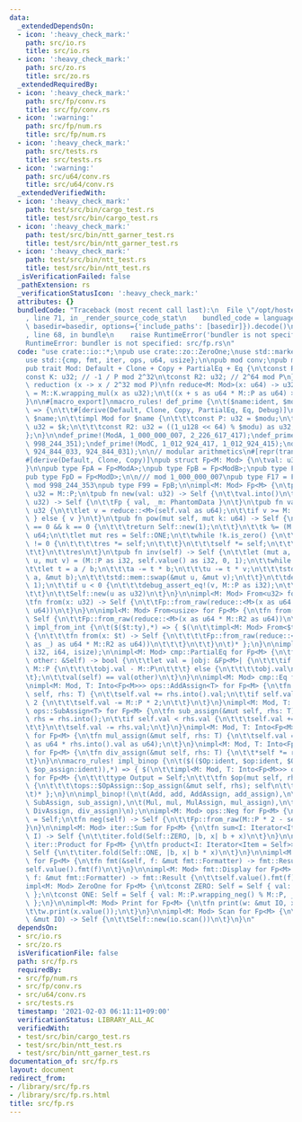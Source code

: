 ```yaml
---
data:
  _extendedDependsOn:
  - icon: ':heavy_check_mark:'
    path: src/io.rs
    title: src/io.rs
  - icon: ':heavy_check_mark:'
    path: src/zo.rs
    title: src/zo.rs
  _extendedRequiredBy:
  - icon: ':heavy_check_mark:'
    path: src/fp/conv.rs
    title: src/fp/conv.rs
  - icon: ':warning:'
    path: src/fp/num.rs
    title: src/fp/num.rs
  - icon: ':heavy_check_mark:'
    path: src/tests.rs
    title: src/tests.rs
  - icon: ':warning:'
    path: src/u64/conv.rs
    title: src/u64/conv.rs
  _extendedVerifiedWith:
  - icon: ':heavy_check_mark:'
    path: test/src/bin/cargo_test.rs
    title: test/src/bin/cargo_test.rs
  - icon: ':heavy_check_mark:'
    path: test/src/bin/ntt_garner_test.rs
    title: test/src/bin/ntt_garner_test.rs
  - icon: ':heavy_check_mark:'
    path: test/src/bin/ntt_test.rs
    title: test/src/bin/ntt_test.rs
  _isVerificationFailed: false
  _pathExtension: rs
  _verificationStatusIcon: ':heavy_check_mark:'
  attributes: {}
  bundledCode: "Traceback (most recent call last):\n  File \"/opt/hostedtoolcache/Python/3.9.1/x64/lib/python3.9/site-packages/onlinejudge_verify/documentation/build.py\"\
    , line 71, in _render_source_code_stat\n    bundled_code = language.bundle(stat.path,\
    \ basedir=basedir, options={'include_paths': [basedir]}).decode()\n  File \"/opt/hostedtoolcache/Python/3.9.1/x64/lib/python3.9/site-packages/onlinejudge_verify/languages/user_defined.py\"\
    , line 68, in bundle\n    raise RuntimeError('bundler is not specified: {}'.format(path.as_posix()))\n\
    RuntimeError: bundler is not specified: src/fp.rs\n"
  code: "use crate::io::*;\npub use crate::zo::ZeroOne;\nuse std::marker::PhantomData;\n\
    use std::{cmp, fmt, iter, ops, u64, usize};\n\npub mod conv;\npub mod num;\n\n\
    pub trait Mod: Default + Clone + Copy + PartialEq + Eq {\n\tconst P: u32;\n\t\
    const K: u32; // -1 / P mod 2^32\n\tconst R2: u32; // 2^64 mod P\n}\n\n// montgomery\
    \ reduction (x -> x / 2^32 mod P)\nfn reduce<M: Mod>(x: u64) -> u32 {\n\tlet s\
    \ = M::K.wrapping_mul(x as u32);\n\t((x + s as u64 * M::P as u64) >> 32) as u32\n\
    }\n\n#[macro_export]\nmacro_rules! def_prime {\n\t($name:ident, $modu:expr, $k:expr)\
    \ => {\n\t\t#[derive(Default, Clone, Copy, PartialEq, Eq, Debug)]\n\t\tpub struct\
    \ $name;\n\t\timpl Mod for $name {\n\t\t\tconst P: u32 = $modu;\n\t\t\tconst K:\
    \ u32 = $k;\n\t\t\tconst R2: u32 = ((1_u128 << 64) % $modu) as u32;\n\t\t}\n\t\
    };\n}\n\ndef_prime!(ModA, 1_000_000_007, 2_226_617_417);\ndef_prime!(ModB, 998_244_353,\
    \ 998_244_351);\ndef_prime!(ModC, 1_012_924_417, 1_012_924_415);\ndef_prime!(ModD,\
    \ 924_844_033, 924_844_031);\n\n// modular arithmetics\n#[repr(transparent)]\n\
    #[derive(Default, Clone, Copy)]\npub struct Fp<M: Mod> {\n\tval: u32,\n\t_m: PhantomData<M>,\n\
    }\n\npub type FpA = Fp<ModA>;\npub type FpB = Fp<ModB>;\npub type FpC = Fp<ModC>;\n\
    pub type FpD = Fp<ModD>;\n\n/// mod 1_000_000_007\npub type F17 = FpA;\n\n///\
    \ mod 998_244_353\npub type F99 = FpB;\n\nimpl<M: Mod> Fp<M> {\n\tpub const P:\
    \ u32 = M::P;\n\tpub fn new(val: u32) -> Self {\n\t\tval.into()\n\t}\n\tfn from_raw(val:\
    \ u32) -> Self {\n\t\tFp { val, _m: PhantomData }\n\t}\n\tpub fn value(self) ->\
    \ u32 {\n\t\tlet v = reduce::<M>(self.val as u64);\n\t\tif v >= M::P { v - M::P\
    \ } else { v }\n\t}\n\tpub fn pow(mut self, mut k: u64) -> Self {\n\t\tif self.val\
    \ == 0 && k == 0 {\n\t\t\treturn Self::new(1);\n\t\t}\n\t\tk %= (M::P - 1) as\
    \ u64;\n\t\tlet mut res = Self::ONE;\n\t\twhile !k.is_zero() {\n\t\t\tif k % 2\
    \ != 0 {\n\t\t\t\tres *= self;\n\t\t\t}\n\t\t\tself *= self;\n\t\t\tk >>= 1;\n\
    \t\t}\n\t\tres\n\t}\n\tpub fn inv(self) -> Self {\n\t\tlet (mut a, mut b, mut\
    \ u, mut v) = (M::P as i32, self.value() as i32, 0, 1);\n\t\twhile b != 0 {\n\t\
    \t\tlet t = a / b;\n\t\t\ta -= t * b;\n\t\t\tu -= t * v;\n\t\t\tstd::mem::swap(&mut\
    \ a, &mut b);\n\t\t\tstd::mem::swap(&mut u, &mut v);\n\t\t}\n\t\tdebug_assert_eq!(a,\
    \ 1);\n\t\tif u < 0 {\n\t\t\tdebug_assert_eq!(v, M::P as i32);\n\t\t\tu += v;\n\
    \t\t}\n\t\tSelf::new(u as u32)\n\t}\n}\n\nimpl<M: Mod> From<u32> for Fp<M> {\n\
    \tfn from(x: u32) -> Self {\n\t\tFp::from_raw(reduce::<M>(x as u64 * M::R2 as\
    \ u64))\n\t}\n}\n\nimpl<M: Mod> From<usize> for Fp<M> {\n\tfn from(x: usize) ->\
    \ Self {\n\t\tFp::from_raw(reduce::<M>(x as u64 * M::R2 as u64))\n\t}\n}\n\nmacro_rules!\
    \ impl_from_int {\n\t($($t:ty),*) => { $(\n\t\timpl<M: Mod> From<$t> for Fp<M>\
    \ {\n\t\t\tfn from(x: $t) -> Self {\n\t\t\t\tFp::from_raw(reduce::<M>(x.rem_euclid(M::P\
    \ as _) as u64 * M::R2 as u64))\n\t\t\t}\n\t\t}\n\t)* };\n}\n\nimpl_from_int!(u64,\
    \ i32, i64, isize);\n\nimpl<M: Mod> cmp::PartialEq for Fp<M> {\n\tfn eq(&self,\
    \ other: &Self) -> bool {\n\t\tlet val = |obj: &Fp<M>| {\n\t\t\tif obj.val >=\
    \ M::P {\n\t\t\t\tobj.val - M::P\n\t\t\t} else {\n\t\t\t\tobj.val\n\t\t\t}\n\t\
    \t};\n\t\tval(self) == val(other)\n\t}\n}\n\nimpl<M: Mod> cmp::Eq for Fp<M> {}\n\
    \nimpl<M: Mod, T: Into<Fp<M>>> ops::AddAssign<T> for Fp<M> {\n\tfn add_assign(&mut\
    \ self, rhs: T) {\n\t\tself.val += rhs.into().val;\n\t\tif self.val >= M::P *\
    \ 2 {\n\t\t\tself.val -= M::P * 2;\n\t\t}\n\t}\n}\nimpl<M: Mod, T: Into<Fp<M>>>\
    \ ops::SubAssign<T> for Fp<M> {\n\tfn sub_assign(&mut self, rhs: T) {\n\t\tlet\
    \ rhs = rhs.into();\n\t\tif self.val < rhs.val {\n\t\t\tself.val += M::P * 2;\n\
    \t\t}\n\t\tself.val -= rhs.val;\n\t}\n}\nimpl<M: Mod, T: Into<Fp<M>>> ops::MulAssign<T>\
    \ for Fp<M> {\n\tfn mul_assign(&mut self, rhs: T) {\n\t\tself.val = reduce::<M>(self.val\
    \ as u64 * rhs.into().val as u64);\n\t}\n}\nimpl<M: Mod, T: Into<Fp<M>>> ops::DivAssign<T>\
    \ for Fp<M> {\n\tfn div_assign(&mut self, rhs: T) {\n\t\t*self *= rhs.into().inv();\n\
    \t}\n}\n\nmacro_rules! impl_binop {\n\t($(($Op:ident, $op:ident, $OpAssign:ident,\
    \ $op_assign:ident)),*) => { $(\n\t\timpl<M: Mod, T: Into<Fp<M>>> ops::$Op<T>\
    \ for Fp<M> {\n\t\t\ttype Output = Self;\n\t\t\tfn $op(mut self, rhs: T) -> Self\
    \ {\n\t\t\t\tops::$OpAssign::$op_assign(&mut self, rhs); self\n\t\t\t}\n\t\t}\n\
    \t)* };\n}\n\nimpl_binop!(\n\t(Add, add, AddAssign, add_assign),\n\t(Sub, sub,\
    \ SubAssign, sub_assign),\n\t(Mul, mul, MulAssign, mul_assign),\n\t(Div, div,\
    \ DivAssign, div_assign)\n);\n\nimpl<M: Mod> ops::Neg for Fp<M> {\n\ttype Output\
    \ = Self;\n\tfn neg(self) -> Self {\n\t\tFp::from_raw(M::P * 2 - self.val)\n\t\
    }\n}\n\nimpl<M: Mod> iter::Sum for Fp<M> {\n\tfn sum<I: Iterator<Item = Self>>(iter:\
    \ I) -> Self {\n\t\titer.fold(Self::ZERO, |b, x| b + x)\n\t}\n}\n\nimpl<M: Mod>\
    \ iter::Product for Fp<M> {\n\tfn product<I: Iterator<Item = Self>>(iter: I) ->\
    \ Self {\n\t\titer.fold(Self::ONE, |b, x| b * x)\n\t}\n}\n\nimpl<M: Mod> fmt::Debug\
    \ for Fp<M> {\n\tfn fmt(&self, f: &mut fmt::Formatter) -> fmt::Result {\n\t\t\
    self.value().fmt(f)\n\t}\n}\n\nimpl<M: Mod> fmt::Display for Fp<M> {\n\tfn fmt(&self,\
    \ f: &mut fmt::Formatter) -> fmt::Result {\n\t\tself.value().fmt(f)\n\t}\n}\n\n\
    impl<M: Mod> ZeroOne for Fp<M> {\n\tconst ZERO: Self = Self { val: 0, _m: PhantomData\
    \ };\n\tconst ONE: Self = Self { val: M::P.wrapping_neg() % M::P, _m: PhantomData\
    \ };\n}\n\nimpl<M: Mod> Print for Fp<M> {\n\tfn print(w: &mut IO, x: Self) {\n\
    \t\tw.print(x.value());\n\t}\n}\n\nimpl<M: Mod> Scan for Fp<M> {\n\tfn scan(io:\
    \ &mut IO) -> Self {\n\t\tSelf::new(io.scan())\n\t}\n}\n"
  dependsOn:
  - src/io.rs
  - src/zo.rs
  isVerificationFile: false
  path: src/fp.rs
  requiredBy:
  - src/fp/num.rs
  - src/fp/conv.rs
  - src/u64/conv.rs
  - src/tests.rs
  timestamp: '2021-02-03 06:11:11+09:00'
  verificationStatus: LIBRARY_ALL_AC
  verifiedWith:
  - test/src/bin/cargo_test.rs
  - test/src/bin/ntt_test.rs
  - test/src/bin/ntt_garner_test.rs
documentation_of: src/fp.rs
layout: document
redirect_from:
- /library/src/fp.rs
- /library/src/fp.rs.html
title: src/fp.rs
---
```

